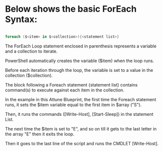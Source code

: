 # Below shows the basic ForEach Syntax:

```powershell

foreach ($<item> in $<collection>){<statement list>}

```

The ForEach Loop statement enclosed in parenthesis represents a variable and a collection to iterate.
  
PowerShell automatically creates the variable ($item) when the loop runs.
 
Before each iteration through the loop, the variable is set to a value in the collection ($collection).
 
The block following a Foreach statement {statement list} contains command(s) to execute against each item in the collection.

In the example in this Attune Blueprint, the first time the Foreach statement runs, it sets the $item variable equal to the first item in $array ("S").
 
Then, it runs the commands ([Write-Host], [Start-Sleep]) in the statement List.
 
The next time the $item is set to "E", and so on till it gets to the last letter in the array "E" then it exits the loop.
 
Then it goes to the last line of the script and runs the CMDLET [Write-Host].
